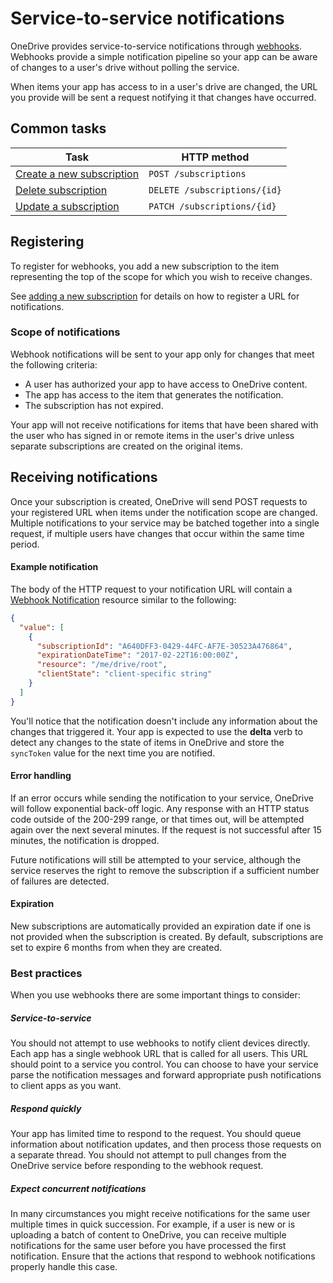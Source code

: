 # Service-to-service notifications

OneDrive provides service-to-service notifications through [webhooks][wiki-webhooks].
Webhooks provide a simple notification pipeline so your app can
be aware of changes to a user's drive without polling the service.

When items your app has access to in a user's drive are changed, the URL you
provide will be sent a request notifying it that changes have occurred.

[wiki-webhooks]: http://en.wikipedia.org/wiki/Webhook

## Common tasks

| Task                                                | HTTP method                        |
|-----------------------------------------------------|------------------------------------|
| [Create a new subscription](create-subscription.md) | `POST /subscriptions`              |
| [Delete subscription](delete-subscription.md)       | `DELETE /subscriptions/{id}`       |
| [Update a subscription](update-subscription.md)     | `PATCH /subscriptions/{id}`        |


## Registering

To register for webhooks, you add a new subscription to the item representing
the top of the scope for which you wish to receive changes.

See [adding a new subscription](create-subscription.md) for details on how to
register a URL for notifications.

### Scope of notifications

Webhook notifications will be sent to your app only for changes that meet
the following criteria:

* A user has authorized your app to have access to OneDrive content.
* The app has access to the item that generates the notification.
* The subscription has not expired.

Your app will not receive notifications for items that have been shared with
the user who has signed in or remote items in the user's drive unless separate
subscriptions are created on the original items.

## Receiving notifications

Once your subscription is created, OneDrive will send POST requests
to your registered URL when items under the notification scope are changed.
Multiple notifications to your service may be batched together into a single
request, if multiple users have changes that occur within the same time period.

#### Example notification

The body of the HTTP request to your notification URL will contain a [Webhook Notification](../resources/webhookNotifiation.md)
resource similar to the following:

<!-- { "blockType": "example", "@odata.type": "oneDrive.webhookNotifiation",
"truncated": true, "isCollection": true } -->
```json
{
  "value": [
    {
      "subscriptionId": "A640DFF3-0429-44FC-AF7E-30523A476864",
      "expirationDateTime": "2017-02-22T16:00:00Z",
      "resource": "/me/drive/root",
      "clientState": "client-specific string"
    }
  ]
}
```

You'll notice that the notification doesn't include any information about the
changes that triggered it. Your app is expected
to use the **delta** verb to detect any changes to the state of items in
OneDrive and store the `syncToken` value for the next time you are notified.


#### Error handling

If an error occurs while sending the notification to your service, OneDrive
will follow exponential back-off logic. Any response with an HTTP
status code outside of the 200-299 range, or that times out, will be attempted
again over the next several minutes. If the request is not successful after 15
minutes, the notification is dropped.

Future notifications will still be attempted to your service, although the
service reserves the right to remove the subscription if a sufficient number of
failures are detected.

#### Expiration

New subscriptions are automatically provided an expiration date if one is not
provided when the subscription is created. By default, subscriptions are set
to expire 6 months from when they are created.

### Best practices

When you use webhooks there are some important things to consider:

##### Service-to-service

You should not attempt to use webhooks to notify client devices directly. Each
app has a single webhook URL that is called for all users. This URL
should point to a service you control. You can choose to have your service
parse the notification messages and forward appropriate push notifications to
client apps as you want.

##### Respond quickly

Your app has limited time to respond to the request. You should queue
information about notification updates, and then
process those requests on a separate thread. You should not attempt to pull
changes from the OneDrive service before responding to the webhook request.

##### Expect concurrent notifications

In many circumstances you might receive notifications for the same user multiple
times in quick succession. For example, if a user is new or is uploading a batch
of content to OneDrive, you can receive multiple notifications for the same user
before you have processed the first notification. Ensure that the actions that
respond to webhook notifications properly handle this case.

<!-- {
  "type": "#page.annotation",
  "description": "Use webhooks to receive notifications when your app users change items.",
  "keywords": "notification,push,sync,webhook,onedrive",
  "section": "documentation",
  "tocPath": "Concepts/Notifications",
  "tocBookmarks": { "Webhooks": "#" }
} -->
